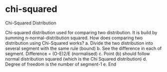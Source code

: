 # chi-squared
Chi-Squared Distribution

Chi-squared distribution used for comparing two distribution. It is build by summing n-normal-distribution squared.
How does comparing two distribution using Chi-Squared works?
  a. Divide the two distribution into several segment with the same rule (bound)
  b. See the difference in each of segment. Difference = (O-E)2/E (normalised)
  c. Point (b) should follow normal distribution squared (which is the Chi Squared distribution)
  d. Degree of freedom is the number of segment-1
  e. End
